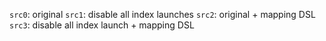 `src0`: original
`src1`: disable all index launches
`src2`: original + mapping DSL
`src3`: disable all index launch + mapping DSL